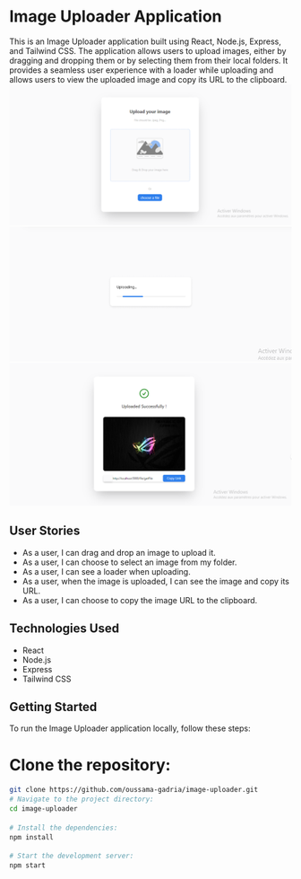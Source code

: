 # Image Uploader Application

This is an Image Uploader application built using React, Node.js, Express, and Tailwind CSS. The application allows users to upload images, either by dragging and dropping them or by selecting them from their local folders. It provides a seamless user experience with a loader while uploading and allows users to view the uploaded image and copy its URL to the clipboard.
![Image Description](https://github.com/oussama-gadria/Image-Uploader/blob/main/frontend/public/1.png)
![Image Description](https://github.com/oussama-gadria/Image-Uploader/blob/main/frontend/public/2.png)
![Image Description](https://github.com/oussama-gadria/Image-Uploader/blob/main/frontend/public/3.png)
## User Stories

- As a user, I can drag and drop an image to upload it.
- As a user, I can choose to select an image from my folder.
- As a user, I can see a loader when uploading.
- As a user, when the image is uploaded, I can see the image and copy its URL.
- As a user, I can choose to copy the image URL to the clipboard.

## Technologies Used

- React
- Node.js
- Express
- Tailwind CSS

## Getting Started

To run the Image Uploader application locally, follow these steps:

# Clone the repository:

   ```bash
   git clone https://github.com/oussama-gadria/image-uploader.git
# Navigate to the project directory:   
cd image-uploader

# Install the dependencies:
npm install

# Start the development server:
npm start

